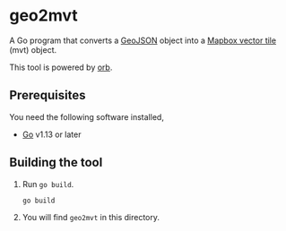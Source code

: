 # geo2mvt

A Go program that converts a [GeoJSON](https://geojson.org) object into a [Mapbox vector tile](https://docs.mapbox.com/vector-tiles/specification/) (mvt) object.

This tool is powered by [orb](https://github.com/paulmach/orb).

## Prerequisites

You need the following software installed,
- [Go](https://golang.org) v1.13 or later

## Building the tool

1. Run `go build`.

    ```
    go build
    ```

2. You will find `geo2mvt` in this directory.